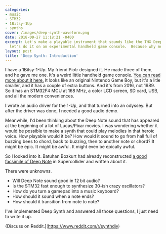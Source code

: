 ```yaml
---
categories:
- music
- STM32
- 1Bitsy-1Up
- synths
cover: /images/deep-synth-waveform.png
date: 2018-09-27 11:18:21 -0400
excerpt: Let's make a playable instrument that sounds like the THX Deep Note.  And
  let's do it on an experimental handheld game console.  Because why not?
layout: post
title: 'Deep Synth: Introduction'
---
```


I have a 1Bitsy-1-Up.  My friend Piotr designed it.  He made three of
them, and he gave me one.  It's a weird little handheld game console.
[You can read more about it here.](https://hackaday.io/project/25632-1bitsy-1up)
It looks like an original Nintendo Game Boy, but it's a litle smaller,
and it has a couple of extra buttons.  And it's from 2016, not 1989.
So it has an STM32F4 MCU at 168 MHz, a color LCD screen, SD
card, USB, and all the modern conveniences.

I wrote an audio driver for the 1-Up, and that turned into an odyssey.
But after the driver was done, I needed a good audio demo.

Meanwhile, I'd been thinking about the Deep Note sound that has
appeared at the beginning of a lot of Lucas/Pixar movies.  I was
wondering whether it would be possible to make a synth that could play
melodies in that heroic voice.  How playable would it be?  How would
it sound to go from hall full of buzzing bees to chord, back to
buzzing, then to another note or chord?  It might be epic.  It
might be awful.  It might even be epically awful.

So I looked into it.  Batuhan Bozkurt had already reconstructed
[a good facsimile of Deep Note](http://earslap.com/article/recreating-the-thx-deep-note.html)
in Supercollider and written about it.

There were unknowns.

- Will Deep Note sound good in 12 bit audio?
- Is the STM32 fast enough to synthesize 30-ish crazy oscillators?
- How do you turn a gamepad into a music keyboard?
- How should it sound when a note ends?
- How should it transition from note to note?

I've implemented Deep Synth and answered all those questions, I just
need to write it up.

{Discuss on Reddit.](https://www.reddit.com/r/synthdiy)
